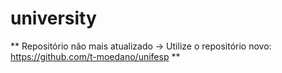 # university
** Repositório não mais atualizado -> Utilize o repositório novo: https://github.com/t-moedano/unifesp **
